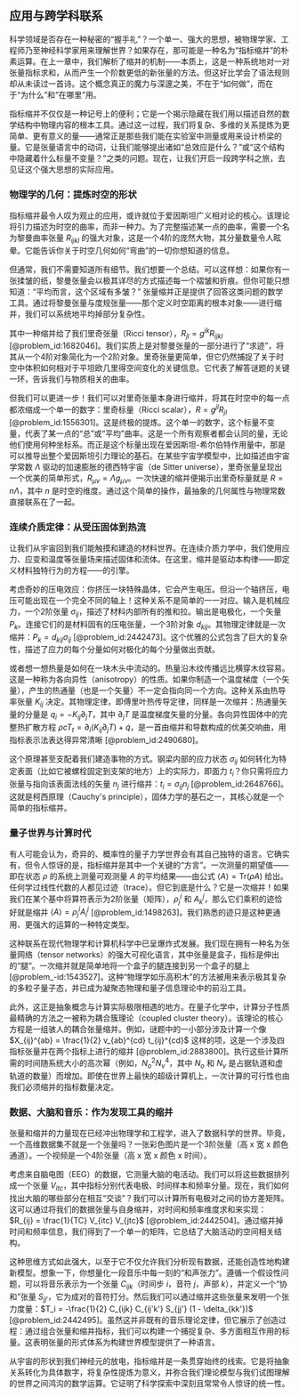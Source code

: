 ## 应用与跨学科联系

科学领域是否存在一种秘密的“握手礼”？一个单一、强大的思想，被物理学家、工程师乃至神经科学家用来理解世界？如果存在，那可能是一种名为“指标缩并”的朴素运算。在上一章中，我们解析了缩并的机制——本质上，这是一种系统地对一对张量指标求和，从而产生一个阶数更低的新张量的方法。但这好比学会了语法规则却从未读过一首诗。这个概念真正的魔力与深邃之美，不在于“如何做”，而在于“为什么”和“在哪里”用。

指标缩并不仅仅是一种记号上的便利；它是一个揭示隐藏在我们用以描述自然的数学结构中物理内容的根本工具。通过这一过程，我们将复杂、多维的关系提炼为更简单、更有意义的量——通常正是那些我们能在实验室中测量或用来设计桥梁的量。它是张量语言中的动词，让我们能够提出诸如“总效应是什么？”或“这个结构中隐藏着什么标量不变量？”之类的问题。现在，让我们开启一段跨学科之旅，去见证这个强大思想的实际应用。

### 物理学的几何：提炼时空的形状

指标缩并最令人叹为观止的应用，或许就位于爱因斯坦广义相对论的核心。该理论将引力描述为时空的曲率，而非一种力。为了完整描述某一点的曲率，需要一个名为黎曼曲率张量 $R_{ijkl}$ 的强大对象，这是一个4阶的庞然大物，其分量数量令人眩晕。它能告诉你关于时空几何如何“弯曲”的一切你想知道的信息。

但通常，我们不需要知道所有细节。我们想要一个总结。可以这样想：如果你有一张揉皱的纸，黎曼张量会以极其详尽的方式描述每一个褶皱和折痕。但你可能只想知道：“平均而言，这个区域有多皱？” 张量缩并正是提供了回答这类问题的数学工具。通过将黎曼张量与度规张量——那个定义时空距离的根本对象——进行缩并，我们可以系统地平均掉部分复杂性。

其中一种缩并给了我们里奇张量（Ricci tensor），$R_{jl} = g^{ik}R_{ijkl}$ [@problem_id:1682046]。我们实质上是对黎曼张量的一部分进行了“求迹”，将其从一个4阶对象简化为一个2阶对象。里奇张量更简单，但它仍然捕捉了关于时空中体积如何相对于平坦欧几里得空间变化的关键信息。它代表了解答谜题的关键一环，告诉我们与物质相关的曲率。

但我们可以更进一步！我们可以对里奇张量本身进行缩并，将其在时空中的每一点都浓缩成一个单一的数字：里奇标量（Ricci scalar），$R = g^{jl}R_{jl}$ [@problem_id:1556301]。这是终极的提炼。这个单一的数字，这个标量不变量，代表了某一点的“总”或“平均”曲率。这是一个所有观察者都会认同的量，无论他们使用何种坐标系。而正是这个标量出现在爱因斯坦-希尔伯特作用量中，那是可以推导出整个爱因斯坦引力理论的基石。在某些宇宙学模型中，比如描述由宇宙学常数 $\Lambda$ 驱动的加速膨胀的德西特宇宙（de Sitter universe），里奇张量呈现出一个优美的简单形式，$R_{\mu\nu} = \Lambda g_{\mu\nu}$。一次快速的缩并便揭示出里奇标量就是 $R = n\Lambda$，其中 $n$ 是时空的维度。通过这个简单的操作，最抽象的几何属性与物理常数直接联系在了一起。

### 连续介质定律：从受压固体到热流

让我们从宇宙回到我们能触摸和建造的材料世界。在连续介质力学中，我们使用应力、应变和温度等张量场来描述固体和流体。在这里，缩并是驱动本构律——即定义材料独特行为的方程——的引擎。

考虑奇妙的压电效应：你挤压一块特殊晶体，它会产生电压。但沿一个轴挤压，电压可能出现在一个完全不同的轴上！这种关系不是简单的一一对应。输入是机械应力，一个2阶张量 $\sigma_{ij}$，描述了材料内部所有的推和拉。输出是电极化，一个矢量 $P_k$。连接它们的是材料固有的压电张量，一个3阶对象 $d_{kij}$。其物理定律就是一次缩并：$P_k = d_{kij} \sigma_{ij}$ [@problem_id:2442473]。这个优雅的公式包含了巨大的复杂性，描述了应力的每个分量如何对极化的每个分量做出贡献。

或者想一想热量是如何在一块木头中流动的。热量沿木纹传播远比横穿木纹容易。这是一种称为各向异性（anisotropy）的性质。如果你制造一个温度梯度（一个矢量），产生的热通量（也是一个矢量）不一定会指向同一个方向。这种关系由热导率张量 $K_{ij}$ 决定。其物理定律，即傅里叶热传导定律，同样是一次缩并：热通量矢量的分量是 $q_i = -K_{ij} \partial_j T$，其中 $\partial_j T$ 是温度梯度矢量的分量。各向异性固体中的完整热扩散方程 $\rho c T_t = \partial_i (K_{ij} \partial_j T) + \dot{q}$，是一首由缩并和导数构成的优美交响曲，用指标表示法表达得异常清晰 [@problem_id:2490680]。

这个原理甚至支配着我们建造事物的方式。钢梁内部的应力状态 $\sigma_{ij}$ 如何转化为特定表面（比如它被螺栓固定到支架的地方）上的实际力，即面力 $t_i$？你只需将应力张量与指向该表面法线的矢量 $n_j$ 进行缩并：$t_i = \sigma_{ij} n_j$ [@problem_id:2648766]。这就是柯西原理（Cauchy's principle），固体力学的基石之一，其核心就是一个简单的指标缩并。

### 量子世界与计算时代

有人可能会认为，奇异的、概率性的量子力学世界会有其自己独特的语言。它确实有，但令人惊讶的是，指标缩并是其中一个关键的“方言”。一次测量的期望值——即在状态 $\rho$ 的系统上测量可观测量 $A$ 的平均结果——由公式 $\langle A \rangle = \text{Tr}(\rho A)$ 给出。任何学过线性代数的人都见过迹（trace）。但它到底是什么？它是一次缩并！如果我们在某个基中将算符表示为2阶张量（矩阵），$\rho^i_j$ 和 $A^j_k$，那么它们乘积的迹恰好就是缩并 $\langle A \rangle = \rho^i_j A^j_i$ [@problem_id:1498263]。我们熟悉的迹只是这种更通用、更强大的运算的一种特定类型。

这种联系在现代物理学和计算机科学中已呈爆炸式发展。我们现在拥有一种名为张量网络（tensor networks）的强大可视化语言，其中张量是盒子，指标是伸出的“腿”。一次缩并就是简单地将一个盒子的腿连接到另一个盒子的腿上 [@problem_-id:1543527]。这种“物理学如乐高积木”的方法被用来表示极其复杂的多粒子量子态，并已成为凝聚态物理和量子信息理论中的前沿工具。

此外，这正是抽象概念与计算实际极限相遇的地方。在量子化学中，计算分子性质最精确的方法之一被称为耦合簇理论（coupled cluster theory）。该理论的核心方程是一组骇人的耦合张量缩并。例如，谜题中的一小部分涉及计算一个像 $X_{ij}^{ab} = \frac{1}{2} v_{ab}^{cd} t_{ij}^{cd}$ 这样的项，这是一个涉及四指标张量并在两个指标上进行的缩并 [@problem_id:2883800]。执行这些计算所需的时间随系统大小的高次幂（例如，$N_o^2 N_v^4$，其中 $N_o$ 和 $N_v$ 是占据轨道和虚轨道的数量）而增加。即使在世界上最快的超级计算机上，一次计算的可行性也由我们必须缩并的指标数量决定。

### 数据、大脑和音乐：作为发现工具的缩并

张量和缩并的力量现在已经冲出物理学和工程学，进入了数据科学的世界。毕竟，一个高维数据集不就是一个张量吗？一张彩色图片是一个3阶张量（高 x 宽 x 颜色通道）。一个视频是一个4阶张量（高 x 宽 x 颜色 x 时间）。

考虑来自脑电图（EEG）的数据，它测量大脑的电活动。我们可以将这些数据排列成一个张量 $V_{itc}$，其中指标分别代表电极、时间样本和频率分量。现在，我们如何找出大脑的哪些部分在相互“交谈”？我们可以计算所有电极对之间的协方差矩阵。这可以通过将我们的数据张量与自身缩并，对时间和频率维度求和来实现：$R_{ij} = \frac{1}{TC} V_{itc} V_{jtc}$ [@problem_id:2442504]。通过缩并掉时间和频率信息，我们得到了一个单一的矩阵，它总结了大脑活动的空间相关结构。

这种思维方式如此强大，以至于它不仅允许我们分析现有数据，还能创造性地构建新模型。想象一下，你想量化一段音乐中每一刻的“和声张力”。遵循一个假设性问题，可以将音乐表示为一个张量 $C_{ijk}$（时间步 $i$，音符 $j$，声部 $k$），并定义一个“协和”张量 $S_{jj'}$，它为成对的音符打分。然后我们可以通过缩并这些张量来发明一个张力度量：$T_i = -\frac{1}{2} C_{ijk} C_{ij'k'} S_{jj'} (1 - \delta_{kk'})$ [@problem_id:2442495]。虽然这并非既有的音乐理论定律，但它展示了创造过程：通过组合张量和缩并指标，我们可以构建一个捕捉复杂、多方面相互作用的标量。这表明张量的形式体系为构建世界模型提供了一种语言。

从宇宙的形状到我们神经元的放电，指标缩并是一条贯穿始终的线索。它是将抽象关系转化为具体数字，将复杂性提炼为意义，并弥合我们理论模型与我们试图理解的世界之间鸿沟的数学运算。它证明了科学探索中深刻且常常令人惊讶的统一性。